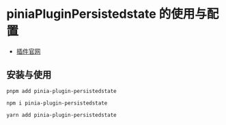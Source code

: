 # piniaPluginPersistedstate 的使用与配置

- [插件官网](https://prazdevs.github.io/pinia-plugin-persistedstate/)

## 安装与使用

```shell
pnpm add pinia-plugin-persistedstate

npm i pinia-plugin-persistedstate

yarn add pinia-plugin-persistedstate
```
